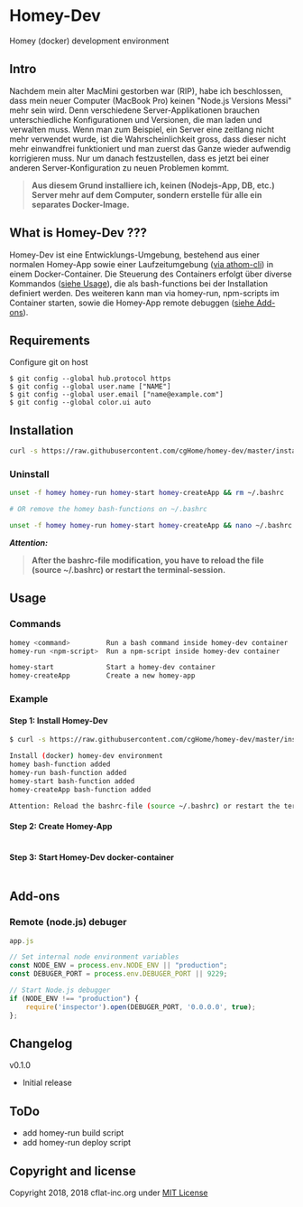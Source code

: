 # Homey-Dev

Homey (docker) development environment

## Intro

Nachdem mein alter MacMini gestorben war (RIP), habe ich beschlossen, dass mein neuer Computer (MacBook Pro) keinen "Node.js Versions Messi" mehr sein wird. Denn verschiedene Server-Applikationen brauchen unterschiedliche Konfigurationen und Versionen, die man laden und verwalten muss. Wenn man zum Beispiel, ein Server eine zeitlang nicht mehr verwendet wurde, ist die Wahrscheinlichkeit gross, dass dieser nicht mehr einwandfrei funktioniert und man zuerst das Ganze wieder aufwendig korrigieren muss. Nur um danach festzustellen, dass es jetzt bei einer anderen Server-Konfiguration zu neuen Problemen kommt.

> **Aus diesem Grund installiere ich, keinen (Nodejs-App, DB, etc.) Server mehr auf dem Computer, sondern erstelle für alle ein separates Docker-Image.**

## What is Homey-Dev ???

Homey-Dev ist eine Entwicklungs-Umgebung, bestehend aus einer normalen Homey-App sowie einer Laufzeitumgebung ([via athom-cli](https://github.com/athombv/node-athom-cli)) in einem Docker-Container. Die Steuerung des Containers erfolgt über diverse Kommandos ([siehe Usage](#usage)), die als bash-functions bei der Installation definiert werden. Des weiteren kann man via homey-run, npm-scripts im Container starten, sowie die Homey-App remote debuggen ([siehe Add-ons](#add-ons)).

## Requirements

Configure git on host

    $ git config --global hub.protocol https
    $ git config --global user.name ["NAME"]
    $ git config --global user.email ["name@example.com"]
    $ git config --global color.ui auto
  
## Installation

```bash
curl -s https://raw.githubusercontent.com/cgHome/homey-dev/master/install.sh | bash && source ~/.bashrc
```

### Uninstall

```bash
unset -f homey homey-run homey-start homey-createApp && rm ~/.bashrc

# OR remove the homey bash-functions on ~/.bashrc

unset -f homey homey-run homey-start homey-createApp && nano ~/.bashrc

```

***Attention:***

> **After the bashrc-file modification, you have to reload the file (source ~/.bashrc) or restart the terminal-session.**

## Usage

### Commands

```bash
homey <command>         Run a bash command inside homey-dev container
homey-run <npm-script>  Run a npm-script inside homey-dev container

homey-start             Start a homey-dev container
homey-createApp         Create a new homey-app
```

### Example

#### Step 1: Install Homey-Dev

```bash
$ curl -s https://raw.githubusercontent.com/cgHome/homey-dev/master/install.sh | bash && source ~/.bashrc

Install (docker) homey-dev environment
homey bash-function added
homey-run bash-function added
homey-start bash-function added
homey-createApp bash-function added

Attention: Reload the bashrc-file (source ~/.bashrc) or restart the terminal-session
```

#### Step 2: Create Homey-App

```bash

```

#### Step 3: Start Homey-Dev docker-container

```bash
```

## Add-ons

### Remote (node.js) debuger

```js
app.js

// Set internal node environment variables
const NODE_ENV = process.env.NODE_ENV || "production";
const DEBUGER_PORT = process.env.DEBUGER_PORT || 9229;

// Start Node.js debugger
if (NODE_ENV !== "production") {
    require('inspector').open(DEBUGER_PORT, '0.0.0.0', true);
};
```

## Changelog

v0.1.0

* Initial release

## ToDo

* add homey-run build script
* add homey-run deploy script

## Copyright and license

Copyright 2018, 2018 cflat-inc.org under [MIT License](LICENSE)
